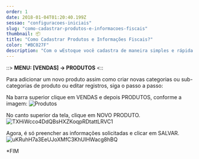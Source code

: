 ```yaml
---
order: 1
date: 2018-01-04T01:20:40.199Z
sessao: "configuracoes-iniciais"
slug: "como-cadastrar-produtos-e-informacoes-fiscais"
thumbnail: 📦
title: "Como Cadastrar Produtos e Informações Fiscais?"
color: "#BC027F"
description: "Com o wEstoque você cadastra de maneira simples e rápida todas os produtos ou serviços da sua empresa. Confira neste passo a passo e otimize a gestão do seu negócio!"
---
```


::> <b>MENU: [VENDAS] -> PRODUTOS</b> <::

Para adicionar um novo produto assim como criar novas categorias ou sub-categorias de produto ou editar registros, siga o passo a passo:

Na barra superior clique em VENDAS e depois PRODUTOS, conforme a imagem:
![Produtos](https://user-images.githubusercontent.com/7254854/114796139-8ba4f200-9d66-11eb-8f9a-e72ef9989f39.png)

No canto superior da tela, clique em NOVO PRODUTO.
![TXHiWcco4DdQBsHXZKoqpRDtattLRVC1](https://user-images.githubusercontent.com/7254854/114796153-93649680-9d66-11eb-966a-fcf3089862cd.png)

Agora, é só preencher as informações solicitadas e clicar em SALVAR. 
![uKRuhH7a3EeUJoXMfC3KhUlHWacg8hBQ](https://user-images.githubusercontent.com/7254854/125306923-ffbf4980-e305-11eb-8570-d314d65043d3.png)

*FIM